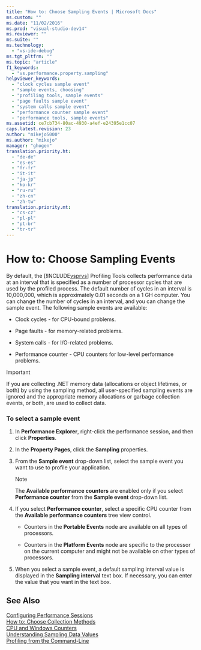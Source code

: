 ```yaml
---
title: "How to: Choose Sampling Events | Microsoft Docs"
ms.custom: ""
ms.date: "11/02/2016"
ms.prod: "visual-studio-dev14"
ms.reviewer: ""
ms.suite: ""
ms.technology: 
  - "vs-ide-debug"
ms.tgt_pltfrm: ""
ms.topic: "article"
f1_keywords: 
  - "vs.performance.property.sampling"
helpviewer_keywords: 
  - "clock cycles sample event"
  - "sample events, choosing"
  - "profiling tools, sample events"
  - "page faults sample event"
  - "system calls sample event"
  - "performance counter sample event"
  - "performance tools, sample events"
ms.assetid: ce7cb734-80ac-4930-a4ef-e24395e1cc07
caps.latest.revision: 23
author: "mikejo5000"
ms.author: "mikejo"
manager: "ghogen"
translation.priority.ht: 
  - "de-de"
  - "es-es"
  - "fr-fr"
  - "it-it"
  - "ja-jp"
  - "ko-kr"
  - "ru-ru"
  - "zh-cn"
  - "zh-tw"
translation.priority.mt: 
  - "cs-cz"
  - "pl-pl"
  - "pt-br"
  - "tr-tr"
---
```

# How to: Choose Sampling Events
By default, the [!INCLUDE[vsprvs](../code-quality/includes/vsprvs_md.md)] Profiling Tools collects performance data at an interval that is specified as a number of processor cycles that are used by the profiled process. The default number of cycles in an interval is 10,000,000, which is approximately 0.01 seconds on a 1 GH computer. You can change the number of cycles in an interval, and you can change the sample event. The following sample events are available:  
  
-   Clock cycles - for CPU-bound problems.  
  
-   Page faults - for memory-related problems.  
  
-   System calls - for I/O-related problems.  
  
-   Performance counter - CPU counters for low-level performance problems.  
  
> [!IMPORTANT]
>  If you are collecting .NET memory data (allocations or object lifetimes, or both) by using the sampling method, all user-specified sampling events are ignored and the appropriate memory allocations or garbage collection events, or both, are used to collect data.  
  
### To select a sample event  
  
1.  In **Performance Explorer**, right-click the performance session, and then click **Properties**.  
  
2.  In the **Property Pages**, click the **Sampling** properties.  
  
3.  From the **Sample event** drop-down list, select the sample event you want to use to profile your application.  
  
    > [!NOTE]
    >  The **Available performance counters** are enabled only if you select **Performance counter** from the **Sample event** drop-down list.  
  
4.  If you select **Performance counter**, select a specific CPU counter from the **Available performance counters** tree view control.  
  
    -   Counters in the **Portable Events** node are available on all types of processors.  
  
    -   Counters in the **Platform Events** node are specific to the processor on the current computer and might not be available on other types of processors.  
  
5.  When you select a sample event, a default sampling interval value is displayed in the **Sampling interval** text box. If necessary, you can enter the value that you want in the text box.  
  
## See Also  
 [Configuring Performance Sessions](../profiling/configuring-performance-sessions.md)   
 [How to: Choose Collection Methods](../profiling/how-to-choose-collection-methods.md)   
 [CPU and Windows Counters](../profiling/cpu-and-windows-counters.md)   
 [Understanding Sampling Data Values](../profiling/understanding-sampling-data-values.md)   
 [Profiling from the Command-Line](../profiling/using-the-profiling-tools-from-the-command-line.md)